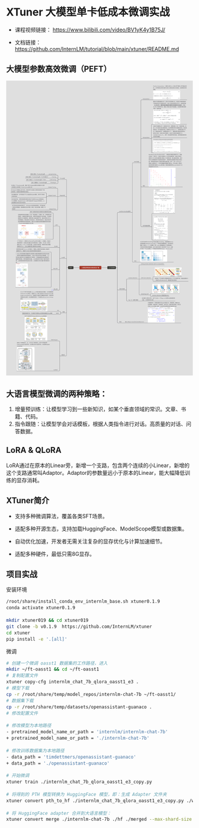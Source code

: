 # XTuner 大模型单卡低成本微调实战

* 课程视频链接：
https://www.bilibili.com/video/BV1yK4y1B75J/

* 文档链接：
https://github.com/InternLM/tutorial/blob/main/xtuner/README.md


## 大模型参数高效微调（PEFT）

![大模型参数高效微调及扩展.png](images/大模型参数高效微调及扩展.png)

## 大语言模型微调的两种策略：
1. 增量预训练：让模型学习到一些新知识，如某个垂直领域的常识。文章、书籍、代码。
2. 指令跟随：让模型学会对话模板，根据人类指令进行对话。高质量的对话、问答数据。

## LoRA & QLoRA
LoRA通过在原本的Linear旁，新增一个支路，包含两个连续的小Linear，新增的这个支路通常叫Adaptor。Adaptor的参数量远小于原本的Linear，能大幅降低训练的显存消耗。

## XTuner简介

* 支持多种微调算法，覆盖各类SFT场景。

* 适配多种开源生态，支持加载HuggingFace、ModelScope模型或数据集。

* 自动优化加速，开发者无需关注复杂的显存优化与计算加速细节。

* 适配多种硬件，最低只需8G显存。

## 项目实战

安装环境

```bash
/root/share/install_conda_env_internlm_base.sh xtuner0.1.9
conda activate xtuner0.1.9

mkdir xtuner019 && cd xtuner019
git clone -b v0.1.9  https://github.com/InternLM/xtuner
cd xtuner
pip install -e '.[all]'
```

微调

```bash
# 创建一个微调 oasst1 数据集的工作路径，进入
mkdir ~/ft-oasst1 && cd ~/ft-oasst1
# 复制配置文件
xtuner copy-cfg internlm_chat_7b_qlora_oasst1_e3 .
# 模型下载
cp -r /root/share/temp/model_repos/internlm-chat-7b ~/ft-oasst1/
# 数据集下载
cp -r /root/share/temp/datasets/openassistant-guanaco .
# 修改配置文件

# 修改模型为本地路径
- pretrained_model_name_or_path = 'internlm/internlm-chat-7b'
+ pretrained_model_name_or_path = './internlm-chat-7b'

# 修改训练数据集为本地路径
- data_path = 'timdettmers/openassistant-guanaco'
+ data_path = './openassistant-guanaco'

# 开始微调
xtuner train ./internlm_chat_7b_qlora_oasst1_e3_copy.py

# 将得到的 PTH 模型转换为 HuggingFace 模型，即：生成 Adapter 文件夹
xtuner convert pth_to_hf ./internlm_chat_7b_qlora_oasst1_e3_copy.py ./work_dirs/internlm_chat_7b_qlora_oasst1_e3_copy/epoch_1.pth ./hf

# 将 HuggingFace adapter 合并到大语言模型：
xtuner convert merge ./internlm-chat-7b ./hf ./merged --max-shard-size 2GB
```